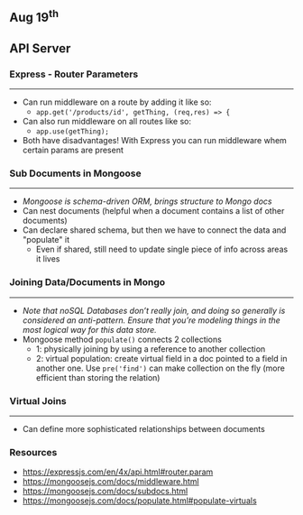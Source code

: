 ## Aug 19<sup>th</sup>
## API Server

### Express - Router Parameters
***
- Can run middleware on a route by adding it like so:
  - `app.get('/products/id', getThing, (req,res) => {`
- Can also run middleware on all routes like so:
  - `app.use(getThing);`
- Both have disadvantages! With Express you can run middleware whem certain params are present

### Sub Documents in Mongoose
***
- *Mongoose is schema-driven ORM, brings structure to Mongo docs*
- Can nest documents (helpful when a document contains a list of other documents)
- Can declare shared schema, but then we have to connect the data and "populate" it
  - Even if shared, still need to update single piece of info across areas it lives


### Joining Data/Documents in Mongo
***
- *Note that noSQL Databases don’t really join, and doing so generally is considered an anti-pattern. Ensure that you’re modeling things in the most logical way for this data store.*
- Mongoose method `populate()` connects 2 collections
  - 1: physically joining by using a reference to another collection
  - 2: virtual population: create virtual field in a doc pointed to a field in another one. Use `pre('find')` can make collection on the fly (more efficient than storing the relation)

### Virtual Joins
***
- Can define more sophisticated relationships between documents

### Resources
- https://expressjs.com/en/4x/api.html#router.param
- https://mongoosejs.com/docs/middleware.html
- https://mongoosejs.com/docs/subdocs.html
- https://mongoosejs.com/docs/populate.html#populate-virtuals
